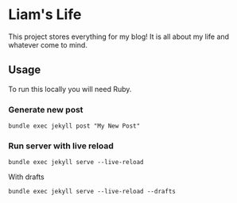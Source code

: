 # Liam's Life
This project stores everything for my blog! It is all about my life and whatever come to mind.

## Usage
To run this locally you will need Ruby.

### Generate new post
```
bundle exec jekyll post "My New Post"
```

### Run server with live reload
```
bundle exec jekyll serve --live-reload
```
With drafts
```
bundle exec jekyll serve --live-reload --drafts
```
